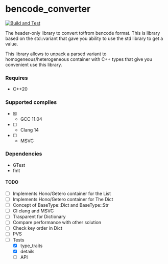 # bencode_converter
[![Build and Test](https://github.com/w15eacre/bencode_converter/actions/workflows/build_and_test.yml/badge.svg)](https://github.com/w15eacre/bencode_converter/actions/workflows/build_and_test.yml)

The header-only library to convert to\from bencode format. This is library based on the std::variant that gave you ability to use the std library to get a value.

This library allows to unpack a parsed variant to homogeneous/heterogeneous container with C++ types that give you convenient use this library.

### Requires
- C++20

### Supported compiles
- [X] - GCC 11.04
- [ ] - Clang 14
- [ ]  - MSVC

### Dependencies
- GTest
- fmt

#### TODO

- [ ] Implements Hono/Getero container for the List
- [ ] Implements Hono/Getero container for The Dict
- [ ] Concept of BaseType::Dict and BaseType::Str
- [ ] CI clang and MSVC
- [ ] Trasparent for Dictionary
- [ ] Compare performance with other solution
- [ ] Check key order in Dict
- [ ] PVS
- [ ] Tests
    - [X] type_traits
    - [X] details
    - [ ] API
